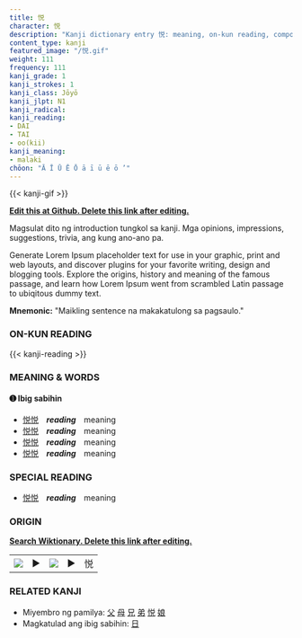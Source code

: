 ```yaml
---
title: 悦
character: 悦
description: "Kanji dictionary entry 悦: meaning, on-kun reading, compounds, origin, related kanji"
content_type: kanji
featured_image: "/悦.gif"
weight: 111
frequency: 111
kanji_grade: 1
kanji_strokes: 1
kanji_class: Jōyō
kanji_jlpt: N1
kanji_radical: 
kanji_reading: 
- DAI
- TAI
- oo(kii)
kanji_meaning:
- malaki
chōon: "Ā Ī Ū Ē Ō ā ī ū ē ō ’"
---
```

[//]: # (Don't edit the line below. Kanji animated GIF code is automatically generated.)
{{< kanji-gif >}}

[//]: # (Edit below this line.)

**[Edit this at Github. Delete this link after editing.](https://github.com/tim0g/tim/tree/main/content/kanji/悦/index.md)**

Magsulat dito ng introduction tungkol sa kanji. Mga opinions, impressions, suggestions, trivia, ang kung ano-ano pa.

Generate Lorem Ipsum placeholder text for use in your graphic, print and web layouts, and discover plugins for your favorite writing, design and blogging tools. Explore the origins, history and meaning of the famous passage, and learn how Lorem Ipsum went from scrambled Latin passage to ubiqitous dummy text.
 
**Mnemonic:** "Maikling sentence na makakatulong sa pagsaulo."

### ON-KUN READING

[//]: # (Don't edit the line below. ON-KUN READING code is automatically generated.)
{{< kanji-reading >}}

### MEANING & WORDS

#### ➊ **Ibig sabihin**
  - [悦](../悦)[悦](../悦)　***reading***　meaning
  - [悦](../悦)[悦](../悦)　***reading***　meaning
  - [悦](../悦)[悦](../悦)　***reading***　meaning
  - [悦](../悦)[悦](../悦)　***reading***　meaning

### SPECIAL READING
  - [悦](../悦)[悦](../悦)　***reading***　meaning

### ORIGIN

**[Search Wiktionary. Delete this link after editing.](https://wiktionary.org/wiki/悦)**
<table class="kanji-table"><tr><td>
<img src="60px-悦-bronze.svg.png">
</td><td>▶</td><td>
<img src="60px-悦-oracle.svg.png">
</td><td>▶</td>
<td class="kanji-origin">悦</td>
</tr></table>

### RELATED KANJI
- Miyembro ng pamilya: [父](../父) [母](../母) [兄](../兄) [弟](../弟) [悦](../悦) [娘](../娘)
- Magkatulad ang ibig sabihin: [日](../日)
